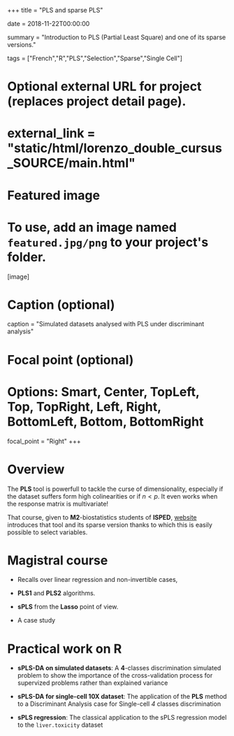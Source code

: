 +++
title = "PLS and sparse PLS"

date = 2018-11-22T00:00:00

summary = "Introduction to PLS (Partial Least Square) and one of its sparse versions."

tags = ["French","R","PLS","Selection","Sparse","Single Cell"]

# Optional external URL for project (replaces project detail page).
# external_link = "static/html/lorenzo_double_cursus_SOURCE/main.html"

# Featured image
# To use, add an image named `featured.jpg/png` to your project's folder. 
[image]
  # Caption (optional)
  caption = "Simulated datasets analysed with PLS under discriminant analysis"

  # Focal point (optional)
  # Options: Smart, Center, TopLeft, Top, TopRight, Left, Right, BottomLeft, Bottom, BottomRight
  focal_point = "Right"
+++

# Overview

The **PLS** tool is powerfull to tackle the curse of dimensionality, especially if the dataset suffers form high colinearities or if $n<p$. It even works when the response matrix is multivariate!

That course, given to **M2**-biostatistics students of **ISPED**, [website](http://www.isped.u-bordeaux.fr/Formation/MasterenSantePublique/M2BIOSTAT.aspx) introduces that tool and its sparse version thanks to which this is easily possible to select variables. 

# Magistral course

  - Recalls over linear regression and non-invertible cases,
  
  - **PLS1** and **PLS2** algorithms.
  
  - **sPLS** from the **Lasso** point of view.
  
  - A case study

[<i class="fa fa-file-pdf fa-2x"></i>](/pdf/CM_sPLS.pdf)

# Practical work on R

  - **sPLS-DA on simulated datasets**: A **4**-classes discrimination simulated problem to show the importance of the cross-validation process for supervized problems rather than explained variance [<i class="fab fa-r-project fab-2x"></i>](/html/TP_sPLS.html)

  - **sPLS-DA for single-cell 10X dataset**: The application of the **PLS** method to a Discriminant Analysis case for Single-cell *4* classes discrimination [<i class="fab fa-r-project fab-2x"></i>](/html/spls_single_cell.html) [<i class="fab fa-r-project fab-2x"></i>](/R/crossValidate_splsDA.R) [<i class="fas fa-file-archive fas-2x"></i>](/csv/cellTypes_genes.zip)
  
  - **sPLS regression**: The classical application to the sPLS regression model to the `liver.toxicity` dataset [<i class="fab fa-r-project fab-2x"></i>](/html/sPLS_regression.html)